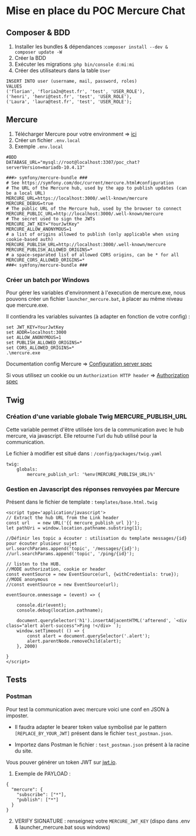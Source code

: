 
# Mise en place du POC Mercure Chat
## Composer & BDD
1. Installer les bundles & dépendances :`composer install --dev & composer update -W`
2. Créer la BDD
3. Exécuter les migrations :``php bin/console d:mi:mi``
4. Créer des utilisateurs dans la table ``User``
```
INSERT INTO user (username, mail, password, roles) 
VALUES 
('florian', 'floria2n@test.fr', 'test', 'USER_ROLE'), 
('henri', 'henri@test.fr', 'test', 'USER_ROLE'), 
('Laura', 'laura@test.fr', 'test', 'USER_ROLE');
```

## Mercure

1. Télécharger Mercure pour votre environment => [ici](https://github.com/dunglas/mercure/releases)
2. Créer un fichier ``.env.local``
3. Exemple ``.env.local``

```
#BDD
DATABASE_URL="mysql://root@localhost:3307/poc_chat?serverVersion=mariadb-10.4.13"

###> symfony/mercure-bundle ###
# See https://symfony.com/doc/current/mercure.html#configuration
# The URL of the Mercure hub, used by the app to publish updates (can be a local URL)
MERCURE_URL=https://localhost:3000/.well-known/mercure
MERCURE_DEBUG=true
# The public URL of the Mercure hub, used by the browser to connect
MERCURE_PUBLIC_URL=http://localhost:3000/.well-known/mercure
# The secret used to sign the JWTs
MERCURE_JWT_KEY="YourJwtKey"
MERCURE_ALLOW_ANONYMOUS=1
# a list of origins allowed to publish (only applicable when using cookie-based auth)
MERCURE_PUBLISH_URL=http://localhost:3000/.well-known/mercure
MERCURE_PUBLISH_ALLOWED_ORIGINS=*
# a space-separated list of allowed CORS origins, can be * for all
MERCURE_CORS_ALLOWED_ORIGINS=*
###< symfony/mercure-bundle ###
```
### Créer un batch por Windows
Pour gérer les variables d'environment à l'execution de mercure.exe, nous pouvons créer un fichier ``launcher_mercure.bat``, à placer au même niveau que mercure.exe.

Il contiendra les variables suivantes (à adapter en fonction de votre config) :
```
set JWT_KEY=YourJwtKey
set ADDR=localhost:3000
set ALLOW_ANONYMOUS=1
set PUBLISH_ALLOWED_ORIGINS=*
set CORS_ALLOWED_ORIGINS=*
.\mercure.exe
```
Documentation config Mercure => [Configuration server spec](https://mercure.rocks/docs/hub/config)

Si vous utilisez un cookie ou un ``Authorization HTTP header`` => [Authorization spec](https://mercure.rocks/spec#authorization)



## Twig
### Création d'une variable globale Twig MERCURE_PUBLISH_URL

Cette variable permet d'être utilisée lors de la communication avec le hub mercure, via javascript.
Elle retourne l'url du hub utilisé pour la communication.

Le fichier à modifier est situé dans : ```/config/packages/twig.yaml```
```
twig:
    globals:
        mercure_publish_url: '%env(MERCURE_PUBLISH_URL)%'
```
### Gestion en Javascript des réponses renvoyées par Mercure

Présent dans le fichier de template : ```templates/base.html.twig```
```
<script type='application/javascript'>
// Extract the hub URL from the Link header
const url   = new URL('{{ mercure_publish_url }}');
let pathUri = window.location.pathname.substring(1);

//Définir les topic a écouter : utilisation du template messages/{id} pour écouter plusieur sujet
url.searchParams.append('topic', '/messages/{id}');
//url.searchParams.append('topic', '/ping/{id}');

// listen to the HUB.
//MODE authorization, cookie or header
const eventSource = new EventSource(url, {withCredentials: true});
//MODE anonymous
//const eventSource = new EventSource(url);

eventSource.onmessage = (event) => {

    console.dir(event);
    console.debug(location.pathname);

    document.querySelector('h1').insertAdjacentHTML('afterend', `<div class="alert alert-success">Ping !</div> `);
    window.setTimeout( () => {
        const alert = document.querySelector('.alert');
        alert.parentNode.removeChild(alert);
    }, 2000)

}
</script>
```

## Tests
### Postman

Pour test la communication avec mercure voici une conf en JSON à imposter.

* Il faudra adapter le bearer token value symbolisé par le pattern ``[REPLACE_BY_YOUR_JWT]`` présent dans le fichier `test_postman.json`. 

* Importez dans Postman le fichier : `test_postman.json` présent à la racine du site.

Vous pouver générer un token JWT sur [jwt.io](jwt.io).

1. Exemple de PAYLOAD :
```
{
  "mercure": {
    "subscribe": ["*"],
    "publish": ["*"]
  }
}
```
    
2. VERIFY SIGNATURE : renseignez votre `MERCURE_JWT_KEY` (dispo dans .env & launcher_mercure.bat sous windows)